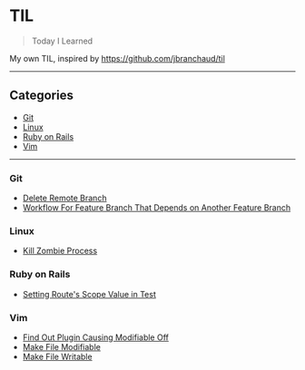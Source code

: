# TIL

> Today I Learned

My own TIL, inspired by https://github.com/jbranchaud/til

---

## Categories

* [Git](#git)
* [Linux](#linux)
* [Ruby on Rails](#ruby-on-rails)
* [Vim](#vim)

---

### Git

- [Delete Remote Branch](git/delete-remote-branch.md)
- [Workflow For Feature Branch That Depends on Another Feature
  Branch](git/workflow-for-feature-branch-that-depends-on-another-feature-branch.md)

### Linux

- [Kill Zombie Process](linux/kill-zombie-process.md)

### Ruby on Rails

- [Setting Route's Scope Value in
  Test](ruby-on-rails/setting-routes-scope-value-in-test.md)

### Vim

- [Find Out Plugin Causing Modifiable
  Off](vim/find-out-plugin-causing-modifiable-off.md)
- [Make File Modifiable](vim/make-file-modifiable.md)
- [Make File Writable](vim/make-file-writable.md)
